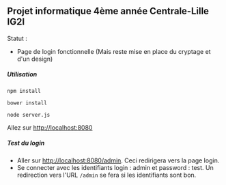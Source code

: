 ## Projet informatique 4ème année Centrale-Lille IG2I

Statut :
  * Page de login fonctionnelle (Mais reste mise en place du cryptage et d'un design)

##### Utilisation
`npm install`

`bower install`

`node server.js`

Allez sur [http://localhost:8080](http://localhost:8080)


##### Test du login
* Aller sur [http://localhost:8080/admin](http://localhost:8080/admin). Ceci redirigera vers la page login.
* Se connecter avec les identifiants login : admin et password : test. Un redirection vers l'URL `/admin` se fera si les identifiants sont bon.
